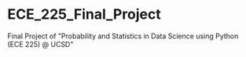 # ECE_225_Final_Project
Final Project of "Probability and Statistics in Data Science using Python (ECE 225) @ UCSD"
